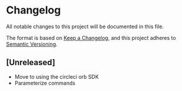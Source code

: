 # Changelog
All notable changes to this project will be documented in this file.

The format is based on [Keep a Changelog](https://keepachangelog.com/en/1.0.0/),
and this project adheres to [Semantic Versioning](https://semver.org/spec/v2.0.0.html).

## [Unreleased]
 - Move to using the circleci orb SDK
 - Parameterize commands



<!-- ## [1.0.0] - YYYY-MM-DD
### Added
 - Initial Release
### Changed
 - Initial Release
### Removed
 - Initial Release


[1.0.0]: GITHUB TAG URL -->
